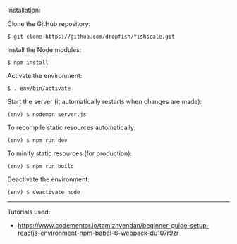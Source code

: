 Installation:

Clone the GitHub repository:

```$ git clone https://github.com/dropfish/fishscale.git```

Install the Node modules:

```$ npm install```

Activate the environment:

```$ . env/bin/activate```

Start the server (it automatically restarts when changes are made):

```(env) $ nodemon server.js```

To recompile static resources automatically:

```(env) $ npm run dev```

To minify static resources (for production):

```(env) $ npm run build```

Deactivate the environment:

```(env) $ deactivate_node```

---

Tutorials used:
- https://www.codementor.io/tamizhvendan/beginner-guide-setup-reactjs-environment-npm-babel-6-webpack-du107r9zr

